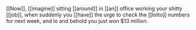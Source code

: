 [[Now]], [[imagine]] sitting [[around]] in [[an]] office working your shitty [[job]], when suddenly you [[have]] the urge to check the [[lotto]] numbers for next week, and lo and behold you just won $13 million.